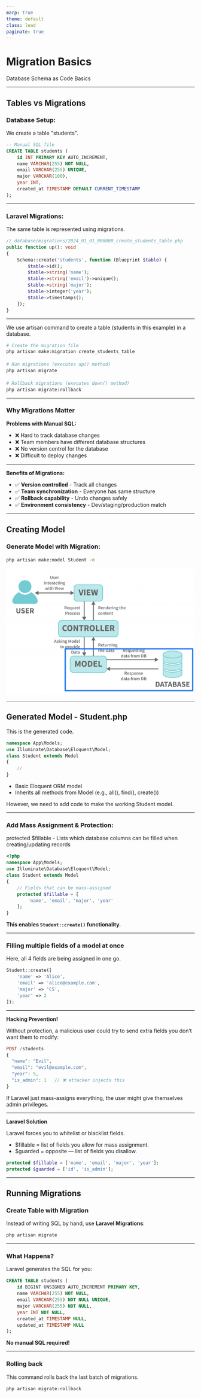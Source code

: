 ```yaml
---
marp: true
theme: default
class: lead
paginate: true
---
```


<!-- _class: frontpage -->
<!-- _paginate: skip -->

# Migration Basics

Database Schema as Code Basics

---

## Tables vs Migrations

### Database Setup:

We create a table "students".

```sql
-- Manual SQL file
CREATE TABLE students (
    id INT PRIMARY KEY AUTO_INCREMENT,
    name VARCHAR(255) NOT NULL,
    email VARCHAR(255) UNIQUE,
    major VARCHAR(100),
    year INT,
    created_at TIMESTAMP DEFAULT CURRENT_TIMESTAMP
);
```

---

### Laravel Migrations:

The same table is represented using migrations.

```php
// database/migrations/2024_01_01_000000_create_students_table.php
public function up(): void
{
    Schema::create('students', function (Blueprint $table) {
        $table->id();
        $table->string('name');
        $table->string('email')->unique();
        $table->string('major');
        $table->integer('year');
        $table->timestamps();
    });
}
```

---

We use artisan command to create a table (students in this example) in a database.

```bash
# Create the migration file
php artisan make:migration create_students_table

# Run migrations (executes up() method)
php artisan migrate

# Rollback migrations (executes down() method)
php artisan migrate:rollback
```

---

### Why Migrations Matter

**Problems with Manual SQL:**

- ❌ Hard to track database changes
- ❌ Team members have different database structures
- ❌ No version control for the database
- ❌ Difficult to deploy changes

---

**Benefits of Migrations:**

- ✅ **Version controlled** - Track all changes
- ✅ **Team synchronization** - Everyone has same structure
- ✅ **Rollback capability** - Undo changes safely
- ✅ **Environment consistency** - Dev/staging/production match

---

## Creating Model

### Generate Model with Migration:

```bash
php artisan make:model Student -m
```

![w:400pt](./pic/mvc1.png)

---

## Generated Model - Student.php

This is the generated code.

```php
namespace App\Models;
use Illuminate\Database\Eloquent\Model;
class Student extends Model
{
    //
}
```

- Basic Eloquent ORM model
- Inherits all methods from Model (e.g., all(), find(), create())

However, we need to add code to make the working Student model.

---

### Add Mass Assignment & Protection:

protected $fillable - Lists which database columns can be filled when creating/updating records

```php
<?php
namespace App\Models;
use Illuminate\Database\Eloquent\Model;
class Student extends Model
{
    // Fields that can be mass-assigned
    protected $fillable = [
        'name', 'email', 'major', 'year'
    ];
}
```

**This enables `Student::create()` functionality.**

---

### Filling multiple fields of a model at once

Here, all 4 fields are being assigned in one go.

```php
Student::create([
    'name' => 'Alice',
    'email' => 'alice@example.com',
    'major' => 'CS',
    'year' => 2
]);
```

---

**Hacking Prevention!**

Without protection, a malicious user could try to send extra fields you don’t want them to modify:

```php
POST /students
{
  "name": "Evil",
  "email": "evil@example.com",
  "year": 5,
  "is_admin": 1   // ❌ attacker injects this
}
```

If Laravel just mass-assigns everything, the user might give themselves admin privileges.

---

**Laravel Solution**

Laravel forces you to whitelist or blacklist fields.

- $fillable = list of fields you allow for mass assignment.
- $guarded = opposite — list of fields you disallow.

```php
protected $fillable = ['name', 'email', 'major', 'year'];
protected $guarded = ['id', 'is_admin'];
```

---

## Running Migrations

### Create Table with Migration

Instead of writing SQL by hand, use **Laravel Migrations**:

```bash
php artisan migrate
```

---

### What Happens?

Laravel generates the SQL for you:

```sql
CREATE TABLE students (
    id BIGINT UNSIGNED AUTO_INCREMENT PRIMARY KEY,
    name VARCHAR(255) NOT NULL,
    email VARCHAR(255) NOT NULL UNIQUE,
    major VARCHAR(255) NOT NULL,
    year INT NOT NULL,
    created_at TIMESTAMP NULL,
    updated_at TIMESTAMP NULL
);
```

**No manual SQL required!**

---

### Rolling back

This command rolls back the last batch of migrations.

```bash
php artisan migrate:rollback
```
